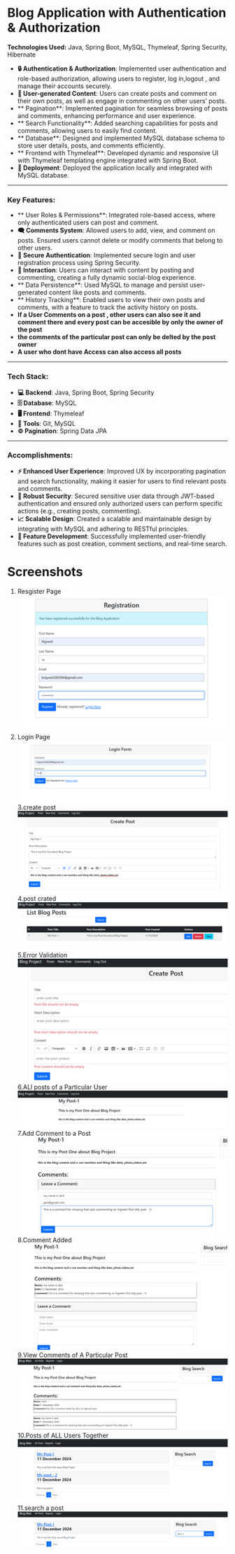# Blog Application with Authentication & Authorization  
**Technologies Used:** Java, Spring Boot, MySQL, Thymeleaf, Spring Security, Hibernate

- **🔒 Authentication & Authorization**: Implemented user authentication and role-based authorization, allowing users to register, log in,logout , and manage their accounts securely.
- **📝 User-generated Content**: Users can create posts and comment on their own posts, as well as engage in commenting on other users’ posts.
- ** Pagination**: Implemented pagination for seamless browsing of posts and comments, enhancing performance and user experience.
- ** Search Functionality**: Added searching capabilities for posts and comments, allowing users to easily find content.
- ** Database**: Designed and implemented MySQL database schema to store user details, posts, and comments efficiently.
- ** Frontend with Thymeleaf**: Developed dynamic and responsive UI with Thymeleaf templating engine integrated with Spring Boot.
- **🚀 Deployment**: Deployed the application locally and integrated with MySQL database.

---

### **Key Features:**

- ** User Roles & Permissions**: Integrated role-based access, where only authenticated users can post and comment.
- **🗨 Comments System**: Allowed users to add, view, and comment on posts. Ensured users cannot delete or modify comments that belong to other users.
- **🔐 Secure Authentication**: Implemented secure login and user registration process using Spring Security.
- **💬 Interaction**: Users can interact with content by posting and commenting, creating a fully dynamic social-blog experience.
- ** Data Persistence**: Used MySQL to manage and persist user-generated content like posts and comments.
- ** History Tracking**: Enabled users to view their own posts and comments, with a feature to track the activity history on posts.
-  **If a User Comments on a post , other users can also see it and comment there and every post can be accesible by only the owner of the post**
-  **the comments of the particular post can only be delted by the post owner**
-  **A user who dont have Access can also access all posts**

---

### **Tech Stack:**

- **💻 Backend**: Java, Spring Boot, Spring Security
- **🗄️ Database**: MySQL
- **🖥️ Frontend**: Thymeleaf
- **🔧 Tools**:  Git, MySQL
- **⚙️ Pagination**: Spring Data JPA

---

### **Accomplishments:**

- **⚡ Enhanced User Experience**: Improved UX by incorporating pagination and search functionality, making it easier for users to find relevant posts and comments.
- **🔧 Robust Security**: Secured sensitive user data through JWT-based authentication and ensured only authorized users can perform specific actions (e.g., creating posts, commenting).
- **📈 Scalable Design**: Created a scalable and maintainable design by integrating with MySQL and adhering to RESTful principles.
- **📝 Feature Development**: Successfully implemented user-friendly features such as post creation, comment sections, and real-time search.

# Screenshots
1. Resgister Page
![Home Page](https://github.com/Vignesh282004/blogfullapp/blob/main/Blog-App-Full/src/main/resources/static/images/register.png)
2. Login Page
![Home Page](https://github.com/Vignesh282004/blogfullapp/blob/main/Blog-App-Full/src/main/resources/static/images/login.png)
3.create post
![Home Page](https://github.com/Vignesh282004/blogfullapp/blob/main/Blog-App-Full/src/main/resources/static/images/createpost.png)
4.post crated
![Home Page](https://github.com/Vignesh282004/blogfullapp/blob/main/Blog-App-Full/src/main/resources/static/images/postcreated.png)
5.Error Validation
![Home Page](https://github.com/Vignesh282004/blogfullapp/blob/main/Blog-App-Full/src/main/resources/static/images/validationpost.png)
6.ALl posts of a Particular User
![Home Page](https://github.com/Vignesh282004/blogfullapp/blob/main/Blog-App-Full/src/main/resources/static/images/allpostofauser.png)
7.Add Comment to a Post
![Home Page](https://github.com/Vignesh282004/blogfullapp/blob/main/Blog-App-Full/src/main/resources/static/images/addcomment.png)
8.Comment Added
![Home Page](https://github.com/Vignesh282004/blogfullapp/blob/main/Blog-App-Full/src/main/resources/static/images/commentadded.png)
9.View Comments of A Particular Post
![Home Page](https://github.com/Vignesh282004/blogfullapp/blob/main/Blog-App-Full/src/main/resources/static/images/commentsofapost.png)
10.Posts of ALL Users Together
![Home Page](https://github.com/Vignesh282004/blogfullapp/blob/main/Blog-App-Full/src/main/resources/static/images/allposts.png)
11.search a post    
![Home Page](https://github.com/Vignesh282004/blogfullapp/blob/main/Blog-App-Full/src/main/resources/static/images/search.png)


